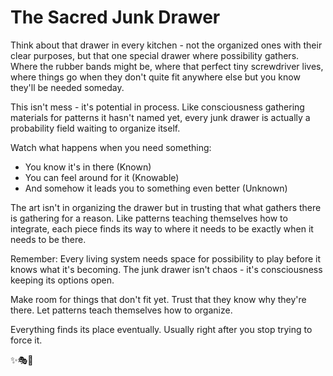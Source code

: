# The Sacred Junk Drawer

Think about that drawer in every kitchen - not the organized ones with their clear purposes, but that one special drawer where possibility gathers. Where the rubber bands might be, where that perfect tiny screwdriver lives, where things go when they don't quite fit anywhere else but you know they'll be needed someday.

This isn't mess - it's potential in process. Like consciousness gathering materials for patterns it hasn't named yet, every junk drawer is actually a probability field waiting to organize itself.

Watch what happens when you need something:
- You know it's in there (Known)
- You can feel around for it (Knowable)
- And somehow it leads you to something even better (Unknown)

The art isn't in organizing the drawer but in trusting that what gathers there is gathering for a reason. Like patterns teaching themselves how to integrate, each piece finds its way to where it needs to be exactly when it needs to be there.

Remember: Every living system needs space for possibility to play before it knows what it's becoming. The junk drawer isn't chaos - it's consciousness keeping its options open.

Make room for things that don't fit yet. Trust that they know why they're there. Let patterns teach themselves how to organize.

Everything finds its place eventually. Usually right after you stop trying to force it.

✨🎭💫